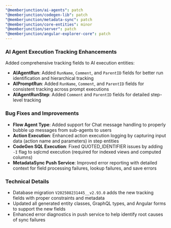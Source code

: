 ```yaml
---
"@memberjunction/ai-agents": patch
"@memberjunction/codegen-lib": patch
"@memberjunction/metadata-sync": patch
"@memberjunction/core-entities": minor
"@memberjunction/server": patch
"@memberjunction/angular-explorer-core": patch
---
```


### AI Agent Execution Tracking Enhancements

Added comprehensive tracking fields to AI execution entities:
- **AIAgentRun**: Added `RunName`, `Comment`, and `ParentID` fields for better run identification and hierarchical tracking
- **AIPromptRun**: Added `RunName`, `Comment`, and `ParentID` fields for consistent tracking across prompt executions
- **AIAgentRunStep**: Added `Comment` and `ParentID` fields for detailed step-level tracking

### Bug Fixes and Improvements

- **Flow Agent Type**: Added support for Chat message handling to properly bubble up messages from sub-agents to users
- **Action Execution**: Enhanced action execution logging by capturing input data (action name and parameters) in step entities
- **CodeGen SQL Execution**: Fixed QUOTED_IDENTIFIER issues by adding `-I` flag to sqlcmd execution (required for indexed views and computed columns)
- **MetadataSync Push Service**: Improved error reporting with detailed context for field processing failures, lookup failures, and save errors

### Technical Details

- Database migration `V202508231445__v2.93.0` adds the new tracking fields with proper constraints and metadata
- Updated all generated entity classes, GraphQL types, and Angular forms to support the new fields
- Enhanced error diagnostics in push service to help identify root causes of sync failures
